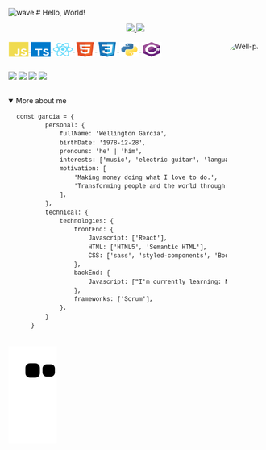 ![wave](https://github.githubassets.com/images/icons/emoji/unicode/1f44b.png) # Hello, World!
<div align="center">
  <a href="https://github.com/wellingtonag">
  <img height="180em" src="https://github-readme-stats.vercel.app/api?username=wellingtonag&show_icons=true&theme=dark&include_all_commits=true&count_private=true"/>
  <img height="180em" src="https://github-readme-stats.vercel.app/api/top-langs/?username=wellingtonag&layout=compact&langs_count=7&theme=dark"/>
</div>
<div style="display: inline_block"><br>
  <img align="center" alt="Well-Js" height="30" width="40" src="https://raw.githubusercontent.com/devicons/devicon/master/icons/javascript/javascript-plain.svg">
  <img align="center" alt="Well-Ts" height="30" width="40" src="https://raw.githubusercontent.com/devicons/devicon/master/icons/typescript/typescript-plain.svg">
  <img align="center" alt="Well-React" height="30" width="40" src="https://raw.githubusercontent.com/devicons/devicon/master/icons/react/react-original.svg">
  <img align="center" alt="Well-HTML" height="30" width="40" src="https://raw.githubusercontent.com/devicons/devicon/master/icons/html5/html5-original.svg">
  <img align="center" alt="Well-CSS" height="30" width="40" src="https://raw.githubusercontent.com/devicons/devicon/master/icons/css3/css3-original.svg">
  <img align="center" alt="Well-Python" height="30" width="40" src="https://raw.githubusercontent.com/devicons/devicon/master/icons/python/python-original.svg">
  <img align="center" alt="Well-Csharp" height="30" width="40" src="https://raw.githubusercontent.com/devicons/devicon/master/icons/csharp/csharp-original.svg">
  <img align="right" alt="Well-pic" height="150" style="border-radius:50px;" src="https://camo.githubusercontent.com/1230fca05585499fa662315c25aebf9d1ac9c72a00c47ed8fed2421c97418b3e/68747470733a2f2f7265732e636c6f7564696e6172792e636f6d2f646576706f73742f696d6167652f66657463682f732d2d3373526c393931582d2d2f68747470733a2f2f6769746875622e636f6d2f6e70656e7472656c2f6f63746f636c697070792f626c6f622f6d61737465722f676966732f74656e7461636c65732e67696625334672617725334474727565?width=676&height=676">
</div>
  
  ##
 
<div> 
  <a href="https://instagram.com/wellingtonagar" target="_blank"><img src="https://img.shields.io/badge/-Instagram-%23E4405F?style=for-the-badge&logo=instagram&logoColor=white" target="_blank"></a>
 	<a href="https://discord.gg/Nt2dacxV" target="_blank"><img src="https://img.shields.io/badge/Discord-7289DA?style=for-the-badge&logo=discord&logoColor=white" target="_blank"></a> 
  <a href = "mailto:wellingtonag@gmail.com"><img src="https://img.shields.io/badge/-Gmail-%23333?style=for-the-badge&logo=gmail&logoColor=white" target="_blank"></a>
  <a href="https://www.linkedin.com/in/wellingtonag" target="_blank"><img src="https://img.shields.io/badge/-LinkedIn-%230077B5?style=for-the-badge&logo=linkedin&logoColor=white" target="_blank"></a> 
    
  ##
 
  <details open="" style="box-sizing: border-box; display: block; margin-top: 0px; margin-bottom: 16px;">
        <summary style="box-sizing: border-box; display: list-item; cursor: pointer;">More about me</summary>
        <div align="left" dir="auto" style="box-sizing: border-box;">
            <div class="highlight highlight-source-js notranslate position-relative overflow-auto"
                style="box-sizing: border-box; position: relative !important; overflow: auto !important; margin-bottom: 16px;">
                <pre
                    style="box-sizing: border-box; font-family: ui-monospace, SFMono-Regular, SF Mono, Menlo, Consolas, Liberation Mono, monospace; font-size: 11.9px; margin-top: 0px; margin-bottom: 0px; overflow-wrap: normal; padding: 16px; overflow: auto; line-height: 1.45; background-color: var(--color-canvas-subtle); border-radius: 6px; word-break: normal;"><span class="pl-k" style="box-sizing: border-box; color: var(--color-prettylights-syntax-keyword);">const</span> <span class="pl-s1" style="box-sizing: border-box;">garcia</span> <span class="pl-c1" style="box-sizing: border-box; color: var(--color-prettylights-syntax-constant);">=</span> <span class="pl-kos" style="box-sizing: border-box;">{</span>
        <span class="pl-c1" style="box-sizing: border-box; color: var(--color-prettylights-syntax-constant);">personal</span>: <span class="pl-kos" style="box-sizing: border-box;">{</span>
            <span class="pl-c1" style="box-sizing: border-box; color: var(--color-prettylights-syntax-constant);">fullName</span>: <span class="pl-s" style="box-sizing: border-box; color: var(--color-prettylights-syntax-string);">'Wellington Garcia'</span><span class="pl-kos" style="box-sizing: border-box;">,</span>
            <span class="pl-c1" style="box-sizing: border-box; color: var(--color-prettylights-syntax-constant);">birthDate</span>: <span class="pl-s" style="box-sizing: border-box; color: var(--color-prettylights-syntax-string);">'1978-12-28'</span><span class="pl-kos" style="box-sizing: border-box;">,</span>
            <span class="pl-c1" style="box-sizing: border-box; color: var(--color-prettylights-syntax-constant);">pronouns</span>: <span class="pl-s" style="box-sizing: border-box; color: var(--color-prettylights-syntax-string);">'he'</span> <span class="pl-c1" style="box-sizing: border-box; color: var(--color-prettylights-syntax-constant);">|</span> <span class="pl-s" style="box-sizing: border-box; color: var(--color-prettylights-syntax-string);">'him'</span><span class="pl-kos" style="box-sizing: border-box;">,</span>
            <span class="pl-c1" style="box-sizing: border-box; color: var(--color-prettylights-syntax-constant);">interests</span>: <span class="pl-kos" style="box-sizing: border-box;">[</span><span class="pl-s" style="box-sizing: border-box; color: var(--color-prettylights-syntax-string);">'music'</span><span class="pl-kos" style="box-sizing: border-box;">,</span> <span class="pl-s" style="box-sizing: border-box; color: var(--color-prettylights-syntax-string);">'electric guitar'</span><span class="pl-kos" style="box-sizing: border-box;">,</span> <span class="pl-s" style="box-sizing: border-box; color: var(--color-prettylights-syntax-string);">'language learning'</span><span class="pl-kos" style="box-sizing: border-box;">,</span> <span class="pl-s" style="box-sizing: border-box; color: var(--color-prettylights-syntax-string);">'musical keyboard'</span><span class="pl-kos" style="box-sizing: border-box;">,</span> <span class="pl-s" style="box-sizing: border-box; color: var(--color-prettylights-syntax-string);">'make my own pizza'</span><span class="pl-kos" style="box-sizing: border-box;">]</span><span class="pl-kos" style="box-sizing: border-box;">,</span>
            <span class="pl-c1" style="box-sizing: border-box; color: var(--color-prettylights-syntax-constant);">motivation</span>: <span class="pl-kos" style="box-sizing: border-box;">[</span>
                <span class="pl-s" style="box-sizing: border-box; color: var(--color-prettylights-syntax-string);">'Making money doing what I love to do.'</span><span class="pl-kos" style="box-sizing: border-box;">,</span>
                <span class="pl-s" style="box-sizing: border-box; color: var(--color-prettylights-syntax-string);">'Transforming people and the world through tech'</span><span class="pl-kos" style="box-sizing: border-box;">,</span>
            <span class="pl-kos" style="box-sizing: border-box;">]</span><span class="pl-kos" style="box-sizing: border-box;">,</span>
        <span class="pl-kos" style="box-sizing: border-box;">}</span><span class="pl-kos" style="box-sizing: border-box;">,</span>
        <span class="pl-c1" style="box-sizing: border-box; color: var(--color-prettylights-syntax-constant);">technical</span>: <span class="pl-kos" style="box-sizing: border-box;">{</span>
            <span class="pl-c1" style="box-sizing: border-box; color: var(--color-prettylights-syntax-constant);">technologies</span>: <span class="pl-kos" style="box-sizing: border-box;">{</span>
                <span class="pl-c1" style="box-sizing: border-box; color: var(--color-prettylights-syntax-constant);">frontEnd</span>: <span class="pl-kos" style="box-sizing: border-box;">{</span>
                    <span class="pl-c1" style="box-sizing: border-box; color: var(--color-prettylights-syntax-constant);">Javascript</span>: <span class="pl-kos" style="box-sizing: border-box;">[</span><span class="pl-s" style="box-sizing: border-box; color: var(--color-prettylights-syntax-string);">'React'</span><span class="pl-kos" style="box-sizing: border-box;">]</span><span class="pl-kos" style="box-sizing: border-box;">,</span>
                    <span class="pl-c1" style="box-sizing: border-box; color: var(--color-prettylights-syntax-constant);">HTML</span>: <span class="pl-kos" style="box-sizing: border-box;">[</span><span class="pl-s" style="box-sizing: border-box; color: var(--color-prettylights-syntax-string);">'HTML5'</span><span class="pl-kos" style="box-sizing: border-box;">,</span> <span class="pl-s" style="box-sizing: border-box; color: var(--color-prettylights-syntax-string);">'Semantic HTML'</span><span class="pl-kos" style="box-sizing: border-box;">]</span><span class="pl-kos" style="box-sizing: border-box;">,</span>
                    <span class="pl-c1" style="box-sizing: border-box; color: var(--color-prettylights-syntax-constant);">CSS</span>: <span class="pl-kos" style="box-sizing: border-box;">[</span><span class="pl-s" style="box-sizing: border-box; color: var(--color-prettylights-syntax-string);">'sass'</span><span class="pl-kos" style="box-sizing: border-box;">,</span> <span class="pl-s" style="box-sizing: border-box; color: var(--color-prettylights-syntax-string);">'styled-components'</span><span class="pl-kos" style="box-sizing: border-box;">,</span> <span class="pl-s" style="box-sizing: border-box; color: var(--color-prettylights-syntax-string);">'Bootstrap'</span><span class="pl-kos" style="box-sizing: border-box;">]</span><span class="pl-kos" style="box-sizing: border-box;">,</span>
                <span class="pl-kos" style="box-sizing: border-box;">}</span><span class="pl-kos" style="box-sizing: border-box;">,</span>
                <span class="pl-c1" style="box-sizing: border-box; color: var(--color-prettylights-syntax-constant);">backEnd</span>: <span class="pl-kos" style="box-sizing: border-box;">{</span>
                    <span class="pl-c1" style="box-sizing: border-box; color: var(--color-prettylights-syntax-constant);">Javascript</span>: <span class="pl-kos" style="box-sizing: border-box;">[</span><span class="pl-s" style="box-sizing: border-box; color: var(--color-prettylights-syntax-string);">"I'm currently learning: Node.js"</span><span class="pl-kos" style="box-sizing: border-box;">]</span>
                <span class="pl-kos" style="box-sizing: border-box;">}</span><span class="pl-kos" style="box-sizing: border-box;">,</span>
                <span class="pl-c1" style="box-sizing: border-box; color: var(--color-prettylights-syntax-constant);">frameworks</span>: <span class="pl-kos" style="box-sizing: border-box;">[</span><span class="pl-s" style="box-sizing: border-box; color: var(--color-prettylights-syntax-string);">'Scrum'</span><span class="pl-kos" style="box-sizing: border-box;">]</span><span class="pl-kos" style="box-sizing: border-box;">,</span>
            <span class="pl-kos" style="box-sizing: border-box;">}</span><span class="pl-kos" style="box-sizing: border-box;">,</span>
        <span class="pl-kos" style="box-sizing: border-box;">}</span>
    <span class="pl-kos" style="box-sizing: border-box;">}</span></pre>
            </div>
        </div>
    </details>
 
  ![snake gif](https://github.com/wellingtonag/wellingtonag/blob/output/github-contribution-grid-snake.svg)
 
</div>
